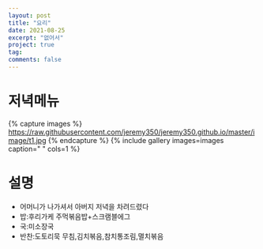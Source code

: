 ```yaml
---
layout: post
title: "요리"
date: 2021-08-25
excerpt: "없어서"
project: true
tag:
comments: false
---
```


# 저녁메뉴
{% capture images %}
https://raw.githubusercontent.com/jeremy350/jeremy350.github.io/master/image/t1.jpg
{% endcapture %}
{% include gallery images=images caption=" " cols=1 %}


# 설명
* 어머니가 나가셔서 아버지 저녁을 차려드렸다
* 밥:후리가케 주먹볶음밥+스크램블에그
* 국:미소장국
* 반찬:도토리묵 무침,김치볶음,참치통조림,멸치볶음
